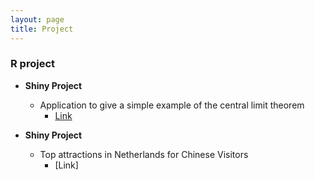 ```yaml
---
layout: page
title: Project
---
```


### R project
- **Shiny Project** 
  -  Application to give a simple example of the central limit theorem
      -  [Link](https://sangaj.shinyapps.io/clt_proof_in_histogram/)

- **Shiny Project** 
  -  Top attractions in Netherlands for Chinese Visitors
      -  [Link]
